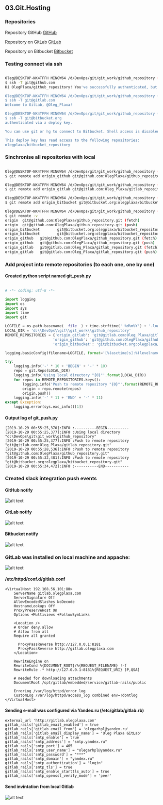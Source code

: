## 03.Git.Hosting

### Repositories

Repository GitHub [GitHub](https://github.com/OlegPlaxa/github_repository)

Repository on GitLab [GitLab](https://gitlab.com/Oleg_Plaxa/gitlab_repository)

Repository on Bitbucket [Bitbucket](https://bitbucket.org/olegplaxa/bitbucket_repository)

### Testing connect via ssh

```bash

Oleg@DESKTOP-NK4TFFH MINGW64 /d/DevOps/git/git_work/github_repository (master)
$ ssh -T git@github.com
Hi OlegPlaxa/github_repository! You've successfully authenticated, but GitHub does not provide shell access.

Oleg@DESKTOP-NK4TFFH MINGW64 /d/DevOps/git/git_work/github_repository (master)
$ ssh -T git@gitlab.com
Welcome to GitLab, @Oleg_Plaxa!

Oleg@DESKTOP-NK4TFFH MINGW64 /d/DevOps/git/git_work/github_repository (master)
$ ssh -T git@bitbucket.org
authenticated via a deploy key.

You can use git or hg to connect to Bitbucket. Shell access is disabled.

This deploy key has read access to the following repositories:
olegplaxa/bitbucket_repository

```

### Sinchronise all repositories with local

```bash

Oleg@DESKTOP-NK4TFFH MINGW64 /d/DevOps/git/git_work/github_repository (master)
$ git remote add origin_github git@github.com:OlegPlaxa/github_repository.git

Oleg@DESKTOP-NK4TFFH MINGW64 /d/DevOps/git/git_work/github_repository (master)
$ git remote add origin_gitlab git@gitlab.com:Oleg_Plaxa/gitlab_repository.git

Oleg@DESKTOP-NK4TFFH MINGW64 /d/DevOps/git/git_work/github_repository (master)
$ git remote add origin_bitbucket git@bitbucket.org:olegplaxa/bitbucket_repository.git

Oleg@DESKTOP-NK4TFFH MINGW64 /d/DevOps/git/git_work/github_repository (master)
$ git remote -v
origin  git@github.com:OlegPlaxa/github_repository.git (fetch)
origin  git@github.com:OlegPlaxa/github_repository.git (push)
origin_bitbucket        git@bitbucket.org:olegplaxa/bitbucket_repository.git (fetch)
origin_bitbucket        git@bitbucket.org:olegplaxa/bitbucket_repository.git (push)
origin_github   git@github.com:OlegPlaxa/github_repository.git (fetch)
origin_github   git@github.com:OlegPlaxa/github_repository.git (push)
origin_gitlab   git@gitlab.com:Oleg_Plaxa/gitlab_repository.git (fetch)
origin_gitlab   git@gitlab.com:Oleg_Plaxa/gitlab_repository.git (push)

```

### Add project into remote repositories (to each one, one by one)

#### Created python script named git_push.py

```python

# -*- coding: utf-8 -*-

import logging
import os
import sys
import time
import git

LOGFILE = os.path.basename(__file__) + time.strftime('_%d%m%Y') + '.log'
LOCAL_DIR = 'd:\\DevOps\\git\\git_work\\github_repository'
REMOTE_REPOSITORIES = {'origin_gitlab': 'git@gitlab.com:Oleg_Plaxa/gitlab_repository.git',
                      'origin_github': 'git@github.com:OlegPlaxa/github_repository.git' ,
					  'origin_bitbucket': 'git@bitbucket.org:olegplaxa/bitbucket_repository.git'}

logging.basicConfig(filename=LOGFILE, format='[%(asctime)s]:%(levelname)-5s:%(message)s', level=logging.INFO)

try:
    logging.info('-' * 10 + 'BEGIN' + '-' * 10)
    repo = git.Repo(LOCAL_DIR)
    logging.info('Using local directory "{0}"'.format(LOCAL_DIR))
    for repos in REMOTE_REPOSITORIES.keys():
        logging.info('Push to remote repository "{0}"'.format(REMOTE_REPOSITORIES[repos]))
        origin = repo.remote(repos)
        origin.push()
    logging.info('-' * 11 + 'END' + '-' * 11)
except Exception:
    logging.error(sys.exc_info()[1])

```
#### Output log of git_push.py

```
[2019-10-29 00:55:25,370]:INFO :----------BEGIN----------
[2019-10-29 00:55:25,377]:INFO :Using local directory "d:\DevOps\git\git_work\github_repository"
[2019-10-29 00:55:25,377]:INFO :Push to remote repository "git@gitlab.com:Oleg_Plaxa/gitlab_repository.git"
[2019-10-29 00:55:28,536]:INFO :Push to remote repository "git@github.com:OlegPlaxa/github_repository.git"
[2019-10-29 00:55:32,481]:INFO :Push to remote repository "git@bitbucket.org:olegplaxa/bitbucket_repository.git"
[2019-10-29 00:55:34,472]:INFO :-----------END-----------

```

### Created slack integration push events

#### GitHub notify

![alt text](https://github.com/OlegPlaxa/sa.it-academy.by/blob/m-sa2-10-19/olegplaxa/03.Git.Hosting/images/github_notify.PNG)

#### GitLab notify

![alt text](https://github.com/OlegPlaxa/sa.it-academy.by/blob/m-sa2-10-19/olegplaxa/03.Git.Hosting/images/gitlab_notify.PNG)

#### Bitbucket notify

![alt text](https://github.com/OlegPlaxa/sa.it-academy.by/blob/m-sa2-10-19/olegplaxa/03.Git.Hosting/images/bitbucket_notify.PNG)


### GitLab was installed on local machine and appache:


![alt text](https://github.com/OlegPlaxa/sa.it-academy.by/blob/m-sa2-10-19/olegplaxa/03.Git.Hosting/images/gitlab_local.PNG)


#### /etc/httpd/conf.d/gitlab.conf

```
<VirtualHost 192.168.56.101:80>
    ServerName gitlab.olegplaxa.com
    ServerSignature Off
    AllowEncodedSlashes NoDecode
    HostnameLookups Off
    ProxyPreserveHost On
    Options +Multiviews +FollowSymLinks

    <Location />
    # Order deny,allow
    # Allow from all
    Require all granted

      ProxyPassReverse http://127.0.0.1:8181
      ProxyPassReverse http://gitlab.olegplaxa.com
    </Location>

    RewriteEngine on
    RewriteCond %{DOCUMENT_ROOT}/%{REQUEST_FILENAME} !-f
    RewriteRule .* http://127.0.0.1:8181%{REQUEST_URI} [P,QSA]

    # needed for downloading attachments
    DocumentRoot /opt/gitlab/embedded/service/gitlab-rails/public

    ErrorLog /var/log/httpd/error_log
    CustomLog /var/log/httpd/access_log combined env=!dontlog
</VirtualHost>

```

#### Sending e-mail was configured via Yandex.ru (/etc/gitlab/gitlab.rb)

```
external_url 'http://gitlab.olegplaxa.com'
gitlab_rails['gitlab_email_enabled'] = true
gitlab_rails['gitlab_email_from'] = 'olegarhpl@yandex.ru'
gitlab_rails['gitlab_email_display_name'] = 'Oleg Plaxa GitLab'
gitlab_rails['smtp_enable'] = true
gitlab_rails['smtp_address'] = "smtp.yandex.ru"
gitlab_rails['smtp_port'] = 465
gitlab_rails['smtp_user_name'] = "olegarhpl@yandex.ru"
gitlab_rails['smtp_password'] = "***"
gitlab_rails['smtp_domain'] = "yandex.ru"
gitlab_rails['smtp_authentication'] = "login"
gitlab_rails['smtp_tls'] = true
gitlab_rails['smtp_enable_starttls_auto'] = true
gitlab_rails['smtp_openssl_verify_mode'] = 'peer'

```

#### Send invintation from local Gitlab 

![alt text](https://github.com/OlegPlaxa/sa.it-academy.by/blob/m-sa2-10-19/olegplaxa/03.Git.Hosting/images/invite_gitlab.PNG)
